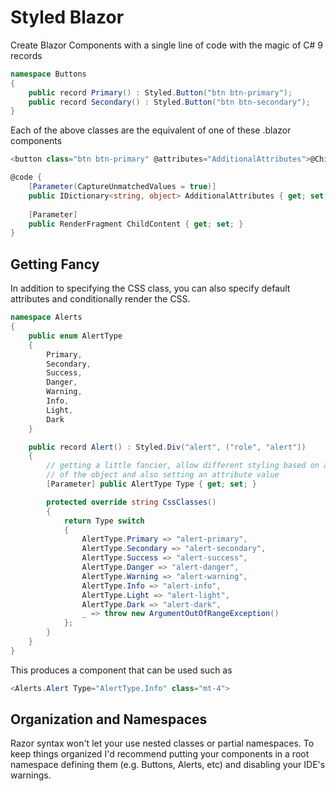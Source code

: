 # Styled Blazor

Create Blazor Components with a single line of code with the magic of C# 9 records

``` c#
namespace Buttons
{
    public record Primary() : Styled.Button("btn btn-primary");
    public record Secondary() : Styled.Button("btn btn-secondary");
}
```

Each of the above classes are the equivalent of one of these .blazor components

```c#
<button class="btn btn-primary" @attributes="AdditionalAttributes">@ChildContent</button>

@code {
    [Parameter(CaptureUnmatchedValues = true)]
    public IDictionary<string, object> AdditionalAttributes { get; set; }
    
    [Parameter]
    public RenderFragment ChildContent { get; set; }
}
```

## Getting Fancy

In addition to specifying the CSS class, you can also specify default attributes and conditionally render the CSS.

```c#
namespace Alerts
{
    public enum AlertType
    {
        Primary,
        Secondary,
        Success,
        Danger,
        Warning,
        Info,
        Light,
        Dark
    }

    public record Alert() : Styled.Div("alert", ("role", "alert"))
    {
        // getting a little fancier, allow different styling based on a parameter
        // of the object and also setting an attribute value
        [Parameter] public AlertType Type { get; set; }

        protected override string CssClasses()
        {
            return Type switch
            {
                AlertType.Primary => "alert-primary",
                AlertType.Secondary => "alert-secondary",
                AlertType.Success => "alert-success",
                AlertType.Danger => "alert-danger",
                AlertType.Warning => "alert-warning",
                AlertType.Info => "alert-info",
                AlertType.Light => "alert-light",
                AlertType.Dark => "alert-dark",
                _ => throw new ArgumentOutOfRangeException()
            };
        }
    }
}
```

This produces a component that can be used such as 

```c#
<Alerts.Alert Type="AlertType.Info" class="mt-4">
```

## Organization and Namespaces

Razor syntax won't let your use nested classes or partial namespaces. To keep things organized I'd recommend putting your components in a root namespace defining 
them (e.g. Buttons, Alerts, etc) and disabling your IDE's warnings.